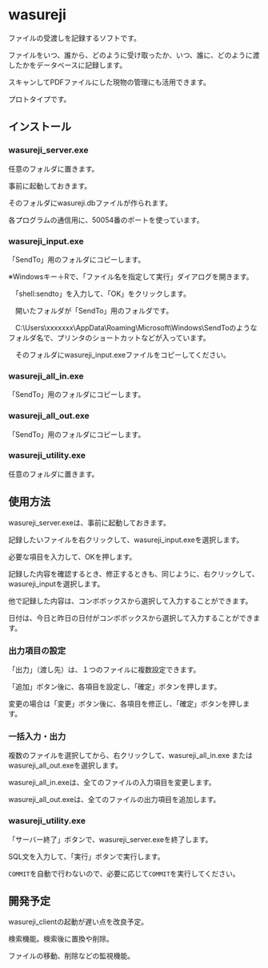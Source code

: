 # wasureji

ファイルの受渡しを記録するソフトです。

ファイルをいつ、誰から、どのように受け取ったか、いつ、誰に、どのように渡したかをデータベースに記録します。

スキャンしてPDFファイルにした現物の管理にも活用できます。

プロトタイプです。

## インストール

### wasureji_server.exe

任意のフォルダに置きます。

事前に起動しておきます。

そのフォルダにwasureji.dbファイルが作られます。

各プログラムの通信用に、50054番のポートを使っています。

### wasureji_input.exe

「SendTo」用のフォルダにコピーします。

※Windowsキー＋Rで、「ファイル名を指定して実行」ダイアログを開きます。

　「shell:sendto」を入力して、「OK」をクリックします。

　開いたフォルダが「SendTo」用のフォルダです。

　C:\Users\xxxxxxx\AppData\Roaming\Microsoft\Windows\SendToのようなフォルダ名で、プリンタのショートカットなどが入っています。

　そのフォルダにwasureji_input.exeファイルをコピーしてください。

### wasureji_all_in.exe

「SendTo」用のフォルダにコピーします。

### wasureji_all_out.exe

「SendTo」用のフォルダにコピーします。

### wasureji_utility.exe

任意のフォルダに置きます。


## 使用方法

wasureji_server.exeは、事前に起動しておきます。

記録したいファイルを右クリックして、wasureji_input.exeを選択します。

必要な項目を入力して、OKを押します。

記録した内容を確認するとき、修正するときも、同じように、右クリックして、wasureji_inputを選択します。

他で記録した内容は、コンボボックスから選択して入力することができます。

日付は、今日と昨日の日付がコンボボックスから選択して入力することができます。

### 出力項目の設定

「出力」（渡し先）は、１つのファイルに複数設定できます。

「追加」ボタン後に、各項目を設定し、「確定」ボタンを押します。

変更の場合は「変更」ボタン後に、各項目を修正し、「確定」ボタンを押します。

### 一括入力・出力

複数のファイルを選択してから、右クリックして、wasureji_all_in.exe または wasureji_all_out.exeを選択します。

wasureji_all_in.exeは、全てのファイルの入力項目を変更します。

wasureji_all_out.exeは、全てのファイルの出力項目を追加します。

### wasureji_utility.exe

「サーバー終了」ボタンで、wasureji_server.exeを終了します。

SQL文を入力して、「実行」ボタンで実行します。

`COMMIT`を自動で行わないので、必要に応じて`COMMIT`を実行してください。

## 開発予定

wasureji_clientの起動が遅い点を改良予定。

検索機能。検索後に置換や削除。

ファイルの移動、削除などの監視機能。

